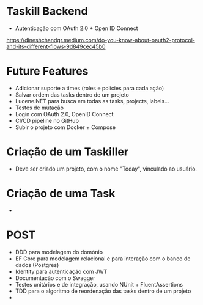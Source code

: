 # Taskill Backend

- Autenticação com OAuth 2.0 + Open ID Connect

https://dineshchandgr.medium.com/do-you-know-about-oauth2-protocol-and-its-different-flows-9d849cec45b0

# Future Features

- Adicionar suporte a times (roles e policies para cada ação)
- Salvar ordem das tasks dentro de um projeto
- Lucene.NET para busca em todas as tasks, projects, labels...
- Testes de mutação
- Login com OAuth 2.0, OpenID Connect
- CI/CD pipeline no GitHub
- Subir o projeto com Docker + Compose

# Criação de um Taskiller

- Deve ser criado um projeto, com o nome "Today", vinculado ao usuário.

# Criação de uma Task

-

# POST

- DDD para modelagem do domónio
- EF Core para modelagem relacional e para interação com o banco de dados (Postgres)
- Identity para autenticação com JWT
- Documentação com o Swagger
- Testes unitários e de integração, usando NUnit + FluentAssertions
- TDD para o algoritmo de reordenação das tasks dentro de um projeto
-
